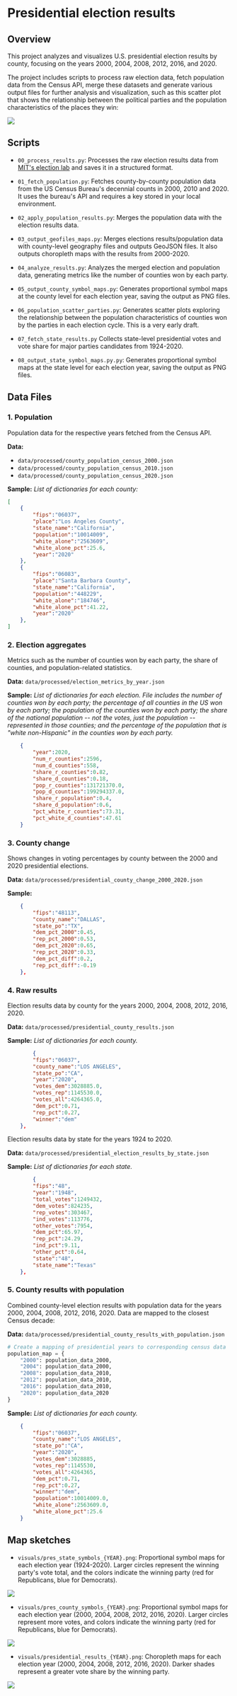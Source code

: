 
# Presidential election results

## Overview

This project analyzes and visualizes U.S. presidential election results by county, focusing on the years 2000, 2004, 2008, 2012, 2016, and 2020. 

The project includes scripts to process raw election data, fetch population data from the Census API, merge these datasets and generate various output files for further analysis and visualization, such as this scatter plot that shows the relationship between the political parties and the population characteristics of the places they win:

![](visuals/presidential_pop_scatter_2020.png?raw=true)

## Scripts

- `00_process_results.py`: Processes the raw election results data from [MIT's election lab](https://electionlab.mit.edu/data) and saves it in a structured format.

-  `01_fetch_population.py`: Fetches county-by-county population data from the US Census Bureau's decennial counts in 2000, 2010 and 2020. It uses the bureau's API and requires a key stored in your local environment. 

- `02_apply_population_results.py`: Merges the population data with the election results data.

- `03_output_geofiles_maps.py`: Merges elections results/population data with county-level geography files and outputs GeoJSON files. It also outputs choropleth maps with the results from 2000-2020. 

- `04_analyze_results.py`: Analyzes the merged election and population data, generating metrics like the number of counties won by each party.

- `05_output_county_symbol_maps.py`: Generates proportional symbol maps at the county level for each election year, saving the output as PNG files.

- `06_population_scatter_parties.py`: Generates scatter plots exploring the relationship between the population characteristics of counties won by the parties in each election cycle. This is a very early draft.

- `07_fetch_state_results.py` Collects state-level presidential votes and vote share for major parties candidates from 1924-2020. 

- `08_output_state_symbol_maps.py.py`: Generates proportional symbol maps at the state level for each election year, saving the output as PNG files. 

## Data Files

### 1. Population
Population data for the respective years fetched from the Census API.

**Data:**
- `data/processed/county_population_census_2000.json`
- `data/processed/county_population_census_2010.json`
- `data/processed/county_population_census_2020.json`

**Sample:** 
*List of dictionaries for each county:*

```json
[
    {
        "fips":"06037",
        "place":"Los Angeles County",
        "state_name":"California",
        "population":"10014009",
        "white_alone":"2563609",
        "white_alone_pct":25.6,
        "year":"2020"
    },
    {
        "fips":"06083",
        "place":"Santa Barbara County",
        "state_name":"California",
        "population":"448229",
        "white_alone":"184746",
        "white_alone_pct":41.22,
        "year":"2020"
    },
]
```


### 2. Election aggregates
Metrics such as the number of counties won by each party, the share of counties, and population-related statistics.

**Data:** `data/processed/election_metrics_by_year.json`

**Sample:**
*List of dictionaries for each election. File includes the number of counties won by each party; the percentage of all counties in the US won by each party; the population of the counties won by each party; the share of the national population -- not the votes, just the population -- represented in those counties; and the percentage of the population that is "white non-Hispanic" in the counties won by each party.*

```json
    {
        "year":2020,
        "num_r_counties":2596,
        "num_d_counties":558,
        "share_r_counties":0.82,
        "share_d_counties":0.18,
        "pop_r_counties":131721370.0,
        "pop_d_counties":199294337.0,
        "share_r_population":0.4,
        "share_d_population":0.6,
        "pct_white_r_counties":73.31,
        "pct_white_d_counties":47.61
    }
```

### 3. County change
Shows changes in voting percentages by county between the 2000 and 2020 presidential elections.

**Data:** `data/processed/presidential_county_change_2000_2020.json`

**Sample:**

```json
    {
        "fips":"48113",
        "county_name":"DALLAS",
        "state_po":"TX",
        "dem_pct_2000":0.45,
        "rep_pct_2000":0.53,
        "dem_pct_2020":0.65,
        "rep_pct_2020":0.33,
        "dem_pct_diff":0.2,
        "rep_pct_diff":-0.19
    },
```

### 4. Raw results
Election results data by county for the years 2000, 2004, 2008, 2012, 2016, 2020.

**Data:** `data/processed/presidential_county_results.json`

**Sample:**
*List of dictionaries for each county.*

```json
        {
        "fips":"06037",
        "county_name":"LOS ANGELES",
        "state_po":"CA",
        "year":"2020",
        "votes_dem":3028885.0,
        "votes_rep":1145530.0,
        "votes_all":4264365.0,
        "dem_pct":0.71,
        "rep_pct":0.27,
        "winner":"dem"
    },
```

Election results data by state for the years 1924 to 2020.

**Data:** `data/processed/presidential_election_results_by_state.json`

**Sample:**
*List of dictionaries for each state.*

```json
        {
        "fips":"48",
        "year":"1948",
        "total_votes":1249432,
        "dem_votes":824235,
        "rep_votes":303467,
        "ind_votes":113776,
        "other_votes":7954,
        "dem_pct":65.97,
        "rep_pct":24.29,
        "ind_pct":9.11,
        "other_pct":0.64,
        "state":"48",
        "state_name":"Texas"
    },
```

### 5. County results with population
Combined county-level election results with population data for the years 2000, 2004, 2008, 2012, 2016, 2020. Data are mapped to the closest Census decade: 

**Data:** `data/processed/presidential_county_results_with_population.json`

```python
# Create a mapping of presidential years to corresponding census data
population_map = {
    "2000": population_data_2000,
    "2004": population_data_2000,
    "2008": population_data_2010,
    "2012": population_data_2010,
    "2016": population_data_2010,
    "2020": population_data_2020
}
```

**Sample:**
*List of dictionaries for each county.*

```json
    {
        "fips":"06037",
        "county_name":"LOS ANGELES",
        "state_po":"CA",
        "year":"2020",
        "votes_dem":3028885,
        "votes_rep":1145530,
        "votes_all":4264365,
        "dem_pct":0.71,
        "rep_pct":0.27,
        "winner":"dem",
        "population":10014009.0,
        "white_alone":2563609.0,
        "white_alone_pct":25.6
    }
```

## Map sketches

- `visuals/pres_state_symbols_{YEAR}.png`: Proportional symbol maps for each election year (1924-2020). Larger circles represent the winning party's vote total, and the colors indicate the winning party (red for Republicans, blue for Democrats).

![](visuals/pres_state_symbols_2020.png?raw=true)

- `visuals/pres_county_symbols_{YEAR}.png`: Proportional symbol maps for each election year (2000, 2004, 2008, 2012, 2016, 2020). Larger circles represent more votes, and colors indicate the winning party (red for Republicans, blue for Democrats).

![](visuals/pres_county_symbols_2020.png?raw=true)

- `visuals/presidential_results_{YEAR}.png`: Choropleth maps for each election year (2000, 2004, 2008, 2012, 2016, 2020). Darker shades represent a greater vote share by the winning party. 

![](visuals/presidential_results_2020.png?raw=true)